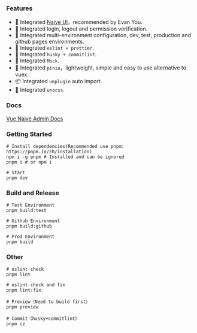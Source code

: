 ### Features

- 🍒 Integrated [Naive UI](https://www.naiveui.com)，recommended by Evan You.
- 🍑 Integrated login, logout and permission verification.
- 🍐 Integrated multi-environment configuration, dev, test, production and github pages environments.
- 🍎 Integrated `eslint + prettier`.
- 🍌 Integrated `husky + commitlint`.
- 🍉 Integrated `Mock`.
- 🍍 Integrated `pinia`，lightweight, simple and easy to use alternative to vuex.
- 📦 Integrated `unplugin` auto import.
- 🍇 Integrated `unocss`.


### Docs

[Vue Naive Admin Docs](https://zclzone.github.io/vue-naive-admin-docs)


### Getting Started

```shell
# Install dependencies(Recommended use pnpm: https://pnpm.io/zh/installation)
npm i -g pnpm # Installed and can be ignored
pnpm i # or npm i

# Start
pnpm dev
```

### Build and Release

```shell
# Test Environment
pnpm build:test

# Github Environment
pnpm build:github

# Prod Environment
pnpm build
```

### Other

```shell
# eslint check
pnpm lint

# eslint check and fix
pnpm lint:fix

# Preview（Need to build first）
pnpm preview

# Commit（husky+commitlint）
pnpm cz
```
